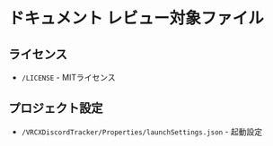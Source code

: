 # ドキュメント レビュー対象ファイル

## ライセンス

- `/LICENSE` - MITライセンス

## プロジェクト設定

- `/VRCXDiscordTracker/Properties/launchSettings.json` - 起動設定
